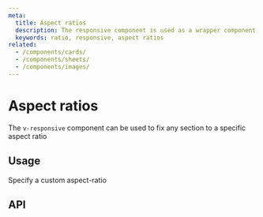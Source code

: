 ```yaml
---
meta:
  title: Aspect ratios
  description: The responsive component is used as a wrapper component to force custom aspect ratios for its children.
  keywords: ratio, responsive, aspect ratios
related:
  - /components/cards/
  - /components/sheets/
  - /components/images/
---
```


# Aspect ratios

The `v-responsive` component can be used to fix any section to a specific aspect ratio

<entry />

## Usage

Specify a custom aspect-ratio

<example file="v-responsive/usage" />

## API

<api-inline />

<backmatter />
